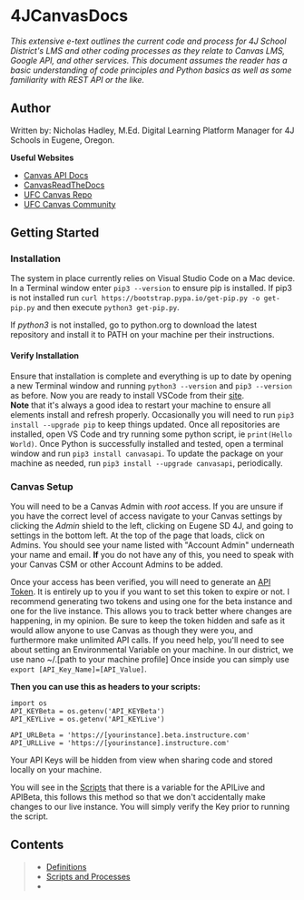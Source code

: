 <!-- https://www.markdownguide.org/basic-syntax/ Markdown syntax sheet -->

# 4JCanvasDocs

*This extensive e-text outlines the current code and process for 4J School District's LMS and other coding processes as they relate to Canvas LMS, Google API, and other services. This document assumes the reader has a basic understanding of code principles and Python basics as well as some familiarity with REST API or the like.*  

## Author ##
Written by: Nicholas Hadley, M.Ed. Digital Learning Platform Manager for 4J Schools in Eugene, Oregon.

**Useful Websites**  
- [Canvas API Docs](https://canvas.instructure.com/doc/api/all_resources.html)  
- [CanvasReadTheDocs](https://canvasapi.readthedocs.io/en/stable/)  
- [UFC Canvas Repo](https://github.com/ucfopen/canvasapi/tree/master)  
- [UFC Canvas Community](ucfopen.slack.com)  

## Getting Started
### Installation
The system in place currently relies on Visual Studio Code on a Mac device. In a Terminal window enter `pip3 --version` to ensure pip is installed. If pip3 is not installed run `curl https://bootstrap.pypa.io/get-pip.py -o get-pip.py` and then execute `python3 get-pip.py`. 

If *python3* is not installed, go to python.org to download the latest repository and install it to PATH on your machine per their instructions. 

#### Verify Installation 
Ensure that installation is complete and everything is up to date by opening a new Terminal window and running `python3 --version` and `pip3 --version` as before. Now you are ready to install VSCode from their [site](https://code.visualstudio.com/download).  
**Note** that it's always a good idea to restart your machine to ensure all elements install and refresh properly. Occasionally you will need to run `pip3 install --upgrade pip` to keep things updated. 
Once all repositories are installed, open VS Code and try running some python script, ie `print(Hello World)`. Once Python is successfully installed and tested, open a terminal window and run `pip3 install canvasapi`. To update the package on your machine as needed, run `pip3 install --upgrade canvasapi`, periodically.

### Canvas Setup ###
You will need to be a Canvas Admin with *root* access. If you are unsure if you have the correct level of access navigate to your Canvas settings by clicking the *Admin* shield to the left, clicking on Eugene SD 4J, and going to settings in the bottom left. At the top of the page that loads, click on Admins. You should see your name listed with "Account Admin" underneath your name and email. **If** you do not have any of this, you need to speak with your Canvas CSM or other Account Admins to be added.  

Once your access has been verified, you will need to generate an [API Token](https://community.canvaslms.com/t5/Admin-Guide/How-do-I-manage-API-access-tokens-as-an-admin/ta-p/89). It is entirely up to you if you want to set this token to expire or not. I recommend generating two tokens and using one for the beta instance and one for the live instance. This allows you to track better where changes are happening, in my opinion. Be sure to keep the token hidden and safe as it would allow anyone to use Canvas as though they were you, and furthermore make unlimited API calls. If you need help, you'll need to see about setting an Environmental Variable on your machine. In our district, we use nano ~/.[path to your machine profile] Once inside you can simply use `export [API_Key_Name]=[API_Value]`. 

**Then you can use this as headers to your scripts:** 

    import os
    API_KEYBeta = os.getenv('API_KEYBeta')
    API_KEYLive = os.getenv('API_KEYLive')

    API_URLBeta = 'https://[yourinstance].beta.instructure.com'
    API_URLLive = 'https://[yourinstance].instructure.com'

Your API Keys will be hidden from view when sharing code and stored locally on your machine. 

You will see in the [Scripts](Scripts.md) that there is a variable for the APILive and APIBeta, this follows this method so that we don't accidentally make changes to our live instance. You will simply verify the Key prior to running the script. 


## Contents ##
>
> - [Definitions ](Definitions.md)
> - [Scripts and Processes](Scripts.md)
> - 

